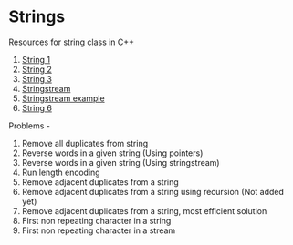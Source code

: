 # Strings

Resources for string class in C++
1. [String 1](https://www.geeksforgeeks.org/stdstring-class-in-c/)
2. [String 2](https://www.geeksforgeeks.org/c-string-class-and-its-applications/)
3. [String 3](https://www.geeksforgeeks.org/c-string-class-applications-set-2/)
4. [Stringstream](https://www.geeksforgeeks.org/stringstream-c-applications/?ref=rp)
5. [Stringstream example](https://www.geeksforgeeks.org/converting-strings-numbers-cc/)
6. [String 6](https://www.geeksforgeeks.org/reverse-a-string-in-c-cpp-different-methods/)

Problems - 
1. Remove all duplicates from string
2. Reverse words in a given string (Using pointers)
3. Reverse words in a given string (Using stringstream)
4. Run length encoding
5. Remove adjacent duplicates from a string
6. Remove adjacent duplicates from a string using recursion (Not added yet)
7. Remove adjacent duplicates from a string, most efficient solution
8. First non repeating character in a string
9. First non repeating character in a stream
